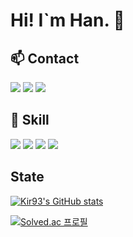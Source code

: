 # Hi! I`m Han. 👋

## 📫 Contact
<div>
<a href="mailto:kir931028@gmail.com"><img src="https://img.shields.io/badge/gmail-EA4335?style=for-the-badge&logo=gmail&logoColor=white"></a>
<a href="https://kir93.co.kr" target="_blank" rel="noreferrer"><img src="https://img.shields.io/badge/blogger-FF5722?style=for-the-badge&logo=blogger&logoColor=white"></a>
<a href="https://www.linkedin.com/in/kir93/" target="_blank" rel="noreferrer"><img src="https://img.shields.io/badge/LinkedIn-0A66C2?style=for-the-badge&logo=LinkedIn&logoColor=white"></a>
</div>

## 🔧 Skill
<div>
<img src="https://img.shields.io/badge/Node.js-5FA04E?style=for-the-badge&logo=nodedotjs&logoColor=white"> 
<img src="https://img.shields.io/badge/Next.js-000000?style=for-the-badge&logo=nextdotjs&logoColor=white">
<img src="https://img.shields.io/badge/React-61DAFB?style=for-the-badge&logo=react&logoColor=white">
<img src="https://img.shields.io/badge/TypeScript-3178C6?style=for-the-badge&logo=typescript&logoColor=white">
</div>

## State

[![Kir93's GitHub stats](https://github-readme-stats.vercel.app/api?username=Kir93&show_icons=true&theme=radical)](https://github-readme-stats.vercel.app/api?username=Kir93&show_icons=true&theme=radical)

[![Solved.ac
프로필](http://mazassumnida.wtf/api/v2/generate_badge?boj=kir93)](https://solved.ac/kir93)
